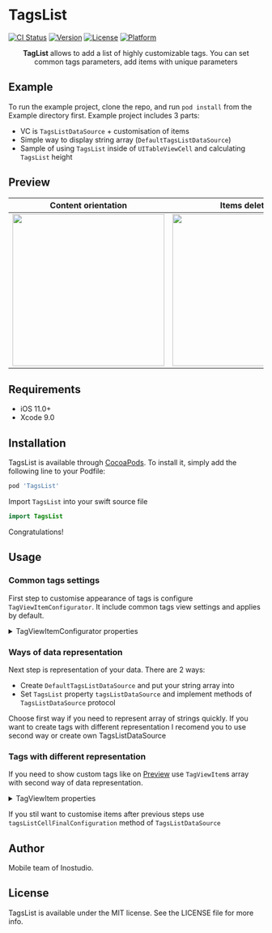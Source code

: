 # TagsList

[![CI Status](https://img.shields.io/travis/Anton/TagsList.svg?style=flat)](https://travis-ci.org/Anton/TagsList)
[![Version](https://img.shields.io/cocoapods/v/TagsList.svg?style=flat)](https://cocoapods.org/pods/TagsList)
[![License](https://img.shields.io/cocoapods/l/TagsList.svg?style=flat)](https://cocoapods.org/pods/TagsList)
[![Platform](https://img.shields.io/cocoapods/p/TagsList.svg?style=flat)](https://cocoapods.org/pods/TagsList)


<p align="center">
<b>TagList</b> allows to add a list of highly customizable tags. You can set common tags parameters, add items with unique parameters
</p>


## Example

To run the example project, clone the repo, and run `pod install` from the Example directory first.
Example project includes 3 parts:
- VC is `TagsListDataSource` + customisation of items
- Simple way to display string array (`DefaultTagsListDataSource`)
- Sample of using `TagsList` inside of `UITableViewCell` and calculating `TagsList` height


## Preview

| **Content orientation** | **Items deleting** | **Customisation features** |
|:-------:|:-------:|:-------:|
|<img src="https://github.com/inomobile/tag-list/blob/master/DemoGif/TagList%201.gif?raw=true" width="300">|<img src="https://github.com/inomobile/tag-list/blob/master/DemoGif/TagList%202.gif?raw=true" width="300">| <img src="https://github.com/inomobile/tag-list/blob/master/DemoGif/TagList%203.gif?raw=true" width="300">|
## Requirements

- iOS 11.0+
- Xcode 9.0


## Installation

TagsList is available through [CocoaPods](https://cocoapods.org). To install
it, simply add the following line to your Podfile:

```ruby
pod 'TagsList'
```

Import `TagsList` into your swift source file

``` swift
import TagsList
```

Congratulations!

## Usage

### Common tags settings
First step to customise appearance of tags is configure `TagViewItemConfigurator`. It include common tags view settings and applies by default.
<details><summary> TagViewItemConfigurator properties </summary>
<br>

    borderMarginHorizontal
    spacing
    contentHeight
    cellHeight
    itemCornerRadius
    sideImageCornerRadius
    xButtonCornerRadius

    sideImageEverytimeDisplaying
    xButtonEverytimeDisplaying
    maxWidth
    titleFont

    backgroundColor
    sideImageBackgroundColor
    xButtonBackgroundColor
    textColor

    xButtonImage
</details>

### Ways of data representation

Next step is representation of your data. 
There are 2 ways: 
- Create `DefaultTagsListDataSource` and put your string array into
- Set `TagsList` property `tagsListDataSource` and implement methods of `TagsListDataSource` protocol

Choose first way if you need to represent array of strings quickly.
If you want to create tags with different representation I recomend you to use second way or create own TagsListDataSource

### Tags with different representation

If you need to show custom tags like on [Preview](#preview) use `TagViewItem`s array with second way of data representation.
<details><summary> TagViewItem properties </summary>
<br>

    title
    titleColor
    titleFont

    sideImage
    sideImageBackgroundColor

    xButtonDisplaying
    xButtonBackgroundColor
    xButtonImage

    backgroundColor
</details>

If you stil want to customise items after previous steps use `tagsListCellFinalConfiguration` method of `TagsListDataSource`

## Author

Mobile team of Inostudio.

## License

TagsList is available under the MIT license. See the LICENSE file for more info.
